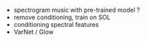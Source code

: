 - spectrogram music with pre-trained model ?
- remove conditioning, train on SOL
- conditioning spectral features
- VarNet / Glow